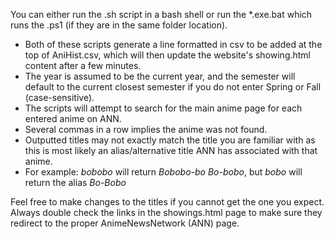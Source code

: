 You can either run the .sh script in a bash shell or run the \*.exe.bat which runs the .ps1 (if they are in the same folder location).

- Both of these scripts generate a line formatted in csv to be added at the top of AniHist.csv, which will then update the website's showing.html content after a few minutes.<br />
- The year is assumed to be the current year, and the semester will default to the current closest semester if you do not enter Spring or Fall (case-sensitive).<br />
- The scripts will attempt to search for the main anime page for each entered anime on ANN. <br />
- Several commas in a row implies the anime was not found.<br />
- Outputted titles may not exactly match the title you are familiar with as this is most likely an alias/alternative title ANN has associated with that anime.<br />
- For example: *bobobo* will return *Bobobo-bo Bo-bobo*, but *bobo* will return the alias *Bo-Bobo*<br />

Feel free to make changes to the titles if you cannot get the one you expect.<br />
Always double check the links in the showings.html page to make sure they redirect to the proper AnimeNewsNetwork (ANN) page.
